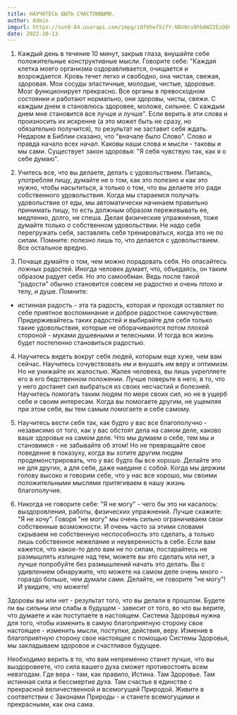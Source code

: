 ```yaml
---
title: НАУЧИТЕСЬ БЫТЬ СЧАСТЛИВЫМИ. 
author: Admin
imgurl: https://sun9-84.userapi.com/impg/iOfUhefkifY-N8U0cv8hbAWZ2EzQ6C1K2hWUnw/FoG6B2a4690.jpg?size=1080x719&quality=96&sign=f2aeeda7f2e2ad7668b73e4608486ecc&c_uniq_tag=SZG7_jI39LENbPx7DpvUfGtoDwU-Ywv9TSu_tLiCcgY&type=album
date: 2022-10-13
---
```


 
1. Каждый день в течение 10 минут, закрыв глаза, внушайте себе положительные конструктивные мысли. Говорите себе: "Каждая клетка моего организма оздоравливается, очищается и возрождается. Кровь течет легко и свободно, она чистая, свежая, здоровая. Мои сосуды эластичные, молодые, чистые, здоровые. Мозг функционирует прекрасно. Все органы в превосходном состоянии и работают нормально, они здоровы, чисты, свежи. <!--more--> С каждым днем я становлюсь здоровее, моложе, сильнее. С каждым днем мне становится все лучше и лучше". Если верить в эти слова и произносить их искренне (а это может быть не сразу, но обязательно получится), то результат не заставит себя ждать. Недаром в Библии сказано, что "вначале было Слово". Слово и правда начало всех начал. Каковы наши слова и мысли - таковы и мы сами. Существует закон здоровья: "Я себя чувствую так, как я о себе думаю". 

2. Учитесь все, что вы делаете, делать с удовольствием. Питаясь, употребляя пищу, думайте не о том, как это полезно и как это нужно, чтобы насытиться, а только о том, что вы делаете это ради собственного удовольствия. Когда мы стараемся получать удовольствие от еды, мы автоматически начинаем правильно принимать пищу, то есть должным образом пережевывать ее, медленно, долго, не спеша. Делая физические упражнения, тоже думайте только о собственном удовольствии. Не надо себя перегружать себя, заставлять себя тренироваться, когда это не по силам. Помните: полезно лишь то, что делается с удовольствием. Все остальное вредно. 
 
3. Почаще думайте о том, чем можно порадовать себя. Но опасайтесь ложных радостей. Иногда человек думает, что, объедаясь, он таким образом радует себя. Но это самообман. Ведь после такой "радости" обычно становится совсем не радостно и очень плохо и телу, и душе. Помните: 
 
- истинная радость - эта та радость, которая и проходя оставляет по себе приятное воспоминание и доброе радостное самочувствие. Придерживайтесь таких радостей и выбирайте для себя только такие удовольствия, которые не оборачиваются потом плохой стороной - муками душевными и телесными. И тогда вся жизнь будет постепенно становиться радостью. 
 
4. Научитесь видеть вокруг себя людей, которым еще хуже, чем вам сейчас. Научитесь сочувствовать им и внушать им веру и оптимизм. Но не унижайте их жалостью. Жалея человека, вы лишь укрепляете его в его бедственном положении. Лучше поверьте в него, в то, что у него достанет сил выбраться из своих несчастий и болезней. Научитесь помогать таким людям по мере своих сил, но не в ущерб себе и своим интересам. Когда вы помогаете другим, не ущемляя при этом себя, вы тем самым помогаете и себе самому. 
 
5. Научитесь вести себя так, как будто у вас все благополучно - независимо от того, как у вас обстоят дела на самом деле, каково ваше здоровье на самом деле. Что мы думаем о себе, тем мы и становимся - не забывайте об этом! Но не превращайте свое поведение в показуху, когда вы хотите другим людям продемонстрировать, что у вас будто бы все хорошо. Делайте это не для других, а для себя, даже наедине с собой. Когда мы держим голову высоко и говорим себе, что у нас все хорошо, мы своими положительными мыслями притягиваем в нашу жизнь благополучие. 
 
6. Никогда не говорите себе: "Я не могу" - чего бы это ни касалось: выздоровления, работы, физических упражнений. Лучше скажите: "Я не хочу". Говоря "не могу" мы очень сильно ограничиваем свои собственные возможности. И очень часто за этими словами скрываем не собственную неспособность это сделать, а только лишь собственное нежелание и неуверенность в себе. Если вам кажется, что какое-то дело вам не по силам, постарайтесь не размышлять излишне над тем, можете вы это сделать или нет, а лучше попробуйте без размышлений начать это делать. Вы с удивлением обнаружите, что можете на самом деле очень много - гораздо больше, чем думали сами. Делайте, не говорите "не могу"! И увидите, что можете! 
 
Здоровы вы или нет - результат того, что вы делали в прошлом. Будете ли вы сильны или слабы в будущем - зависит от того, во что вы верите, что думаете и как поступаете в настоящем. Система Здоровья нужна для того, чтобы изменить в самую благоприятную сторону свое настоящее - изменить мысли, поступки, действия, веру. Изменив в благоприятную сторону свое настоящее с помощью Системы Здоровья, мы закладываем здоровое и счастливое будущее. 
 
Необходимо верить в то, что вам непременно станет лучше, что вы выздоровеете, что сила вашего духа сможет противостоять всем невзгодам. Где вера - там, как правило, Истина. Там Здоровье. Там истинная сила и бессмертие духа. Там счастье в единстве с прекрасной величественной и всемогущей Природой. Живите в соответствии с Законами Природы - и станете всемогущими и прекрасными, как она сама. 